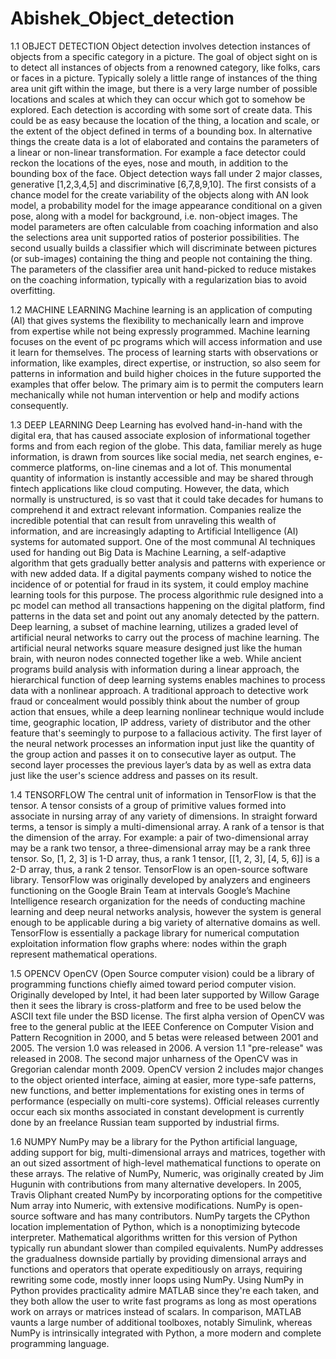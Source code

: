 # Abishek_Object_detection
1.1  OBJECT DETECTION
Object detection involves detection instances of objects from a specific category in a picture. The goal of object sight on is to detect all instances of objects from a renowned category, like folks, cars or faces in a picture. Typically solely a little range of instances of the thing area unit gift within the image, but there is a very large number of possible locations and scales at which they can occur which got to somehow be explored. Each detection is according with some sort of create data. This could be as easy because the location of the thing, a location and scale, or the extent of the object defined in terms of a bounding box. In alternative things the create data is a lot of elaborated and contains the parameters of a linear or non-linear transformation. For example a face detector could reckon the locations of the eyes, nose and mouth, in addition to the bounding box of the face. Object detection ways fall under 2 major classes, generative [1,2,3,4,5] and discriminative [6,7,8,9,10]. The first consists of a chance model for the create variability of the objects along with AN look model, a probability model for the image appearance conditional on a given pose, along with a model for background, i.e. non-object images. The model parameters are often calculable from coaching information and also the selections area unit supported ratios of posterior possibilities. The second usually builds a classifier which will discriminate between pictures (or sub-images) containing the thing and people not containing the thing. The parameters of the classifier area unit hand-picked to reduce mistakes on the coaching information, typically with a regularization bias to avoid overfitting. 
 
1.2  MACHINE LEARNING 
Machine learning is an application of computing (AI) that gives systems the flexibility to mechanically learn and improve from expertise while not being expressly programmed. Machine learning focuses on the event of pc programs which will access information and use it learn for themselves. The process of learning starts with observations or information, like examples, direct expertise, or instruction, so also seem for patterns in information and build higher choices in the future supported the examples that offer below. The primary aim is to permit the computers learn mechanically while not human intervention or help and modify actions consequently. 
 
1.3 DEEP LEARNING 
Deep Learning has evolved hand-in-hand with the digital era, that has caused associate explosion of informational together forms and from each region of the globe. This data, familiar merely as huge information, is drawn from sources like social media, net search engines, e-commerce platforms, on-line cinemas and a lot of. This monumental quantity of information is instantly accessible and may be shared through fintech applications like cloud computing. However, the data, which normally is unstructured, is so vast that it could take decades for humans to comprehend it and extract relevant information. Companies realize the incredible potential that can result from unraveling this wealth of information, and are increasingly adapting to Artificial Intelligence (AI) systems for automated support. One of the most communal AI techniques used for handing out Big Data is Machine Learning, a self-adaptive algorithm that gets gradually better analysis and patterns with experience or with new added data. If a digital payments company wished to notice the incidence of or potential for fraud in its system, it could employ machine learning tools for this purpose. The process algorithmic rule designed into a pc model can method all transactions happening on the digital platform, find patterns in the data set and point out any anomaly detected by the pattern. Deep learning, a subset of machine learning, utilizes a graded level of artificial neural networks to carry out the process of machine learning. The artificial neural networks square measure designed just like the human brain, with neuron nodes connected together like a web. While ancient programs build analysis with information during a linear approach, the hierarchical function of deep learning systems enables machines to process data with a nonlinear approach. A traditional approach to detective work fraud or concealment would possibly think about the number of group action that ensues, while a deep learning nonlinear technique would include time, geographic location, IP address, variety of distributor and the other feature that's seemingly to purpose to a fallacious activity. The first layer of the neural network processes an information input just like the quantity of the group action and passes it on to consecutive layer as output. The second layer processes the previous layer’s data by as well as extra data just like the user's science address and passes on its result. 
 
1.4 TENSORFLOW 
The central unit of information in TensorFlow is that the tensor. A tensor consists of a group of primitive values formed into associate in nursing array of any variety of dimensions. In straight forward terms, a tensor is simply a multi-dimensional array. A rank of a tensor is that the dimension of the array. For example: a pair of two-dimensional array may be a rank two tensor, a three-dimensional array may be a rank three tensor. So, [1, 2, 3] is 1-D array, thus, a rank 1 tensor, [[1, 2, 3], [4, 5, 6]] is a 2-D array, thus, a rank 2 tensor. TensorFlow is an open-source software library. TensorFlow was originally developed by analyzers and engineers functioning on the Google Brain Team at intervals Google’s Machine Intelligence research organization for the needs of conducting machine learning and deep neural networks analysis, however the system is general enough to be applicable during a big variety of alternative domains as well. TensorFlow is essentially a package library for numerical computation exploitation information flow graphs where: nodes within the graph represent mathematical operations. 
 
1.5 OPENCV 
OpenCV (Open Source computer vision) could be a library of programming functions chiefly aimed toward period computer vision. Originally developed by Intel, it had been later supported by Willow Garage then it sees the library is cross-platform and free to be used below the ASCII text file under the BSD license. The first alpha version of OpenCV was free to the general public at the IEEE Conference on Computer Vision and Pattern Recognition in 2000, and 5 betas were released between 2001 and 2005. The version 1.0 was released in 2006. A version 1.1 "pre-release" was released in 2008. The second major unharness of the OpenCV was in Gregorian calendar month 2009. OpenCV version 2 includes major changes to the object oriented interface, aiming at easier, more type-safe patterns, new functions, and better implementations for existing ones in terms of performance (especially on multi-core systems). Official releases currently occur each six months associated in constant development is currently done by an freelance Russian team supported by industrial firms. 
 
1.6 NUMPY NumPy may be a library for the Python artificial language, adding support for big, multi-dimensional arrays and matrices, together with an out sized assortment of high-level mathematical functions to operate on these arrays. The relative of NumPy, Numeric, was originally created by Jim Hugunin with contributions from many alternative developers. In 2005, Travis Oliphant created NumPy by incorporating options for the competitive Num  array into Numeric, with extensive modifications. NumPy is open-source software and has many contributors.  NumPy targets the CPython location implementation of Python, which is a nonoptimizing bytecode interpreter. Mathematical algorithms written for this version of Python typically run abundant slower than compiled equivalents. NumPy addresses the gradualness downside partially by providing dimensional arrays and functions and operators that operate expeditiously on arrays, requiring rewriting some code, mostly inner loops using NumPy. Using NumPy in Python provides practicality admire MATLAB since they're each taken, and they both allow the user to write fast programs as long as most operations work on arrays or matrices instead of scalars. In comparison, MATLAB vaunts a large number of additional toolboxes, notably Simulink, whereas NumPy is intrinsically integrated with Python, a more modern and complete programming language. 
